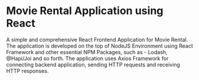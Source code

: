 # Movie Rental Application using React
A simple and comprehensive React Frontend Application for Movie Rental. The application is developed on the top of NodeJS Environment using React Framework and other essential NPM Packages, such as - Lodash, @Hapi/Joi and so forth. The application uses Axios Framework for connecting backend application, sending HTTP requests and receiving HTTP responses.
